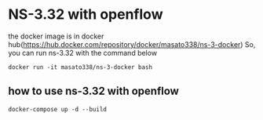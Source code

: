 # NS-3.32 with openflow

the docker image is in docker hub(https://hub.docker.com/repository/docker/masato338/ns-3-docker)
So, you can run ns-3.32 with the command below
```
docker run -it masato338/ns-3-docker bash
```

## how to use ns-3.32 with openflow
```
docker-compose up -d --build
```

